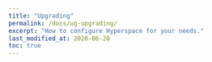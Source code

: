 ```yaml
---
title: "Upgrading"
permalink: /docs/ug-upgrading/
excerpt: "How to configure Hyperspace for your needs."
last_modified_at: 2020-06-20
toc: true
---
```


